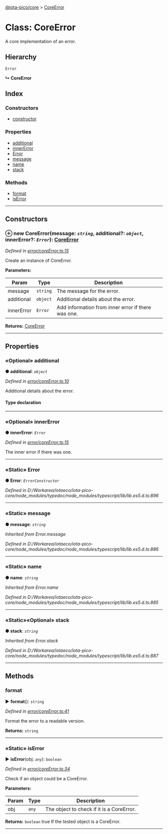 [@iota-pico/core](../README.md) > [CoreError](../classes/coreerror.md)



# Class: CoreError


A core implementation of an error.

## Hierarchy


 `Error`

**↳ CoreError**







## Index

### Constructors

* [constructor](coreerror.md#constructor)


### Properties

* [additional](coreerror.md#additional)
* [innerError](coreerror.md#innererror)
* [Error](coreerror.md#error)
* [message](coreerror.md#message)
* [name](coreerror.md#name)
* [stack](coreerror.md#stack)


### Methods

* [format](coreerror.md#format)
* [isError](coreerror.md#iserror)



---
## Constructors
<a id="constructor"></a>


### ⊕ **new CoreError**(message: *`string`*, additional?: *`object`*, innerError?: *`Error`*): [CoreError](coreerror.md)


*Defined in [error/coreError.ts:15](https://github.com/iotaeco/iota-pico-core/blob/165c7c3/src/error/coreError.ts#L15)*



Create an instance of CoreError.


**Parameters:**

| Param | Type | Description |
| ------ | ------ | ------ |
| message | `string`   |  The message for the error. |
| additional | `object`   |  Additional details about the error. |
| innerError | `Error`   |  Add information from inner error if there was one. |





**Returns:** [CoreError](coreerror.md)

---


## Properties
<a id="additional"></a>

### «Optional» additional

**●  additional**:  *`object`* 

*Defined in [error/coreError.ts:10](https://github.com/iotaeco/iota-pico-core/blob/165c7c3/src/error/coreError.ts#L10)*



Additional details about the error.

#### Type declaration


[id: `string`]: `any`






___

<a id="innererror"></a>

### «Optional» innerError

**●  innerError**:  *`Error`* 

*Defined in [error/coreError.ts:15](https://github.com/iotaeco/iota-pico-core/blob/165c7c3/src/error/coreError.ts#L15)*



The inner error if there was one.




___

<a id="error"></a>

### «Static» Error

**●  Error**:  *`ErrorConstructor`* 

*Defined in D:/Workarea/iotaeco/iota-pico-core/node_modules/typedoc/node_modules/typescript/lib/lib.es5.d.ts:896*





___

<a id="message"></a>

### «Static» message

**●  message**:  *`string`* 

*Inherited from Error.message*

*Defined in D:/Workarea/iotaeco/iota-pico-core/node_modules/typedoc/node_modules/typescript/lib/lib.es5.d.ts:886*





___

<a id="name"></a>

### «Static» name

**●  name**:  *`string`* 

*Inherited from Error.name*

*Defined in D:/Workarea/iotaeco/iota-pico-core/node_modules/typedoc/node_modules/typescript/lib/lib.es5.d.ts:885*





___

<a id="stack"></a>

### «Static»«Optional» stack

**●  stack**:  *`string`* 

*Inherited from Error.stack*

*Defined in D:/Workarea/iotaeco/iota-pico-core/node_modules/typedoc/node_modules/typescript/lib/lib.es5.d.ts:887*





___


## Methods
<a id="format"></a>

###  format

► **format**(): `string`



*Defined in [error/coreError.ts:41](https://github.com/iotaeco/iota-pico-core/blob/165c7c3/src/error/coreError.ts#L41)*



Format the error to a readable version.




**Returns:** `string`





___

<a id="iserror"></a>

### «Static» isError

► **isError**(obj: *`any`*): `boolean`



*Defined in [error/coreError.ts:34](https://github.com/iotaeco/iota-pico-core/blob/165c7c3/src/error/coreError.ts#L34)*



Check if an object could be a CoreError.


**Parameters:**

| Param | Type | Description |
| ------ | ------ | ------ |
| obj | `any`   |  The object to check if it is a CoreError. |





**Returns:** `boolean`
true If the tested object is a CoreError.






___


